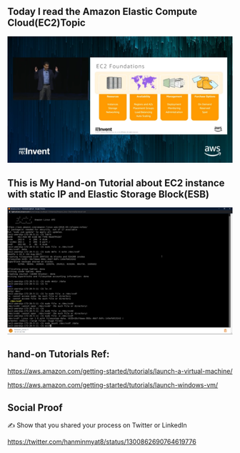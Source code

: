 ## Today I read the Amazon Elastic Compute Cloud(EC2)Topic
  <p align="center">
  <img src="Screenshot (54).png"/>
 </p>
  
  
  
## This is My Hand-on Tutorial about EC2 instance with static IP and Elastic Storage Block(ESB)
 <img src="Screenshot (55).png"/>
 
 ## hand-on Tutorials Ref:
 
 https://aws.amazon.com/getting-started/tutorials/launch-a-virtual-machine/

 https://aws.amazon.com/getting-started/tutorials/launch-windows-vm/


## Social Proof

✍️ Show that you shared your process on Twitter or LinkedIn

https://twitter.com/hanminmyat8/status/1300862690764619776

